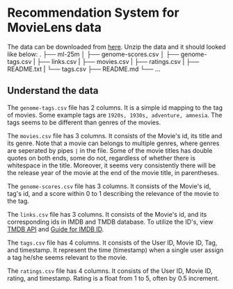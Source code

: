 # Recommendation System for MovieLens data

The data can be downloaded from [here](https://grouplens.org/datasets/movielens/25m/). 
Unzip the data and it should looked like below:
.
├── ml-25m
│   ├── genome-scores.csv
│   ├── genome-tags.csv
|   ├── links.csv
|   ├── movies.csv
|   ├── ratings.csv
|   ├── README.txt
|   └── tags.csv
├── README.md
└── ...

## Understand the data

The `genome-tags.csv` file has 2 columns. 
It is a simple id mapping to the tag of movies. 
Some example tags are `1920s, 1930s, adventure, amnesia`. 
The tags seems to be different than genres of the movies. 

The `movies.csv` file has 3 columns.
It consists of the Movie's id, its title and its genre. 
Note that a movie can belongs to multiple genres, where genres
are seperated by pipes `|` in the file. 
Some of the movie titles has double quotes on both ends, some do not, 
regardless of whether there is whitespace in the title. 
Moreover, it seems very consistently there will be the release year of the movie
at the end of the movie title, in parentheses.  

The `genome-scores.csv` file has 3 columns. 
It consists of the Movie's id, tag's id, and a score within 0 to 1 describing
the relevance of the movie to the tag.

The `links.csv` file has 3 columns.
It consists of the Movie's id, and its corresponding ids in IMDB and TMDB database. 
To utilize the ID's, view [TMDB API](https://developers.themoviedb.org/3/find/find-by-id) and [Guide for IMDB ID](https://zappiti.uservoice.com/knowledgebase/articles/1979001--identification-use-imdb-id-to-identify-your-movi).

The `tags.csv` file has 4 columns.
It consists of the User ID, Movie ID, Tag, and timestamp.
It represent the time (timestamp) when a single user assign a tag he/she seems relevant to the movie. 

The `ratings.csv` file has 4 columns.
It consists of the User ID, Movie ID, rating, and timestamp.
Rating is a float from 1 to 5, often by 0.5 increment. 